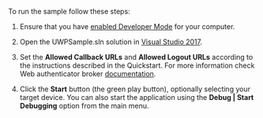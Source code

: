 
To run the sample follow these steps:

1) Ensure that you have [enabled Developer Mode](https://docs.microsoft.com/en-us/windows/uwp/get-started/enable-your-device-for-development) for your computer.

2) Open the UWPSample.sln solution in [Visual Studio 2017](https://www.visualstudio.com/vs/).

3) Set the **Allowed Callback URLs** and **Allowed Logout URLs** according to the instructions described in the Quickstart. For more information check Web authenticator broker [documentation](https://docs.microsoft.com/en-us/windows/uwp/security/web-authentication-broker#connecting-with-single-sign-on-sso).

4) Click the **Start** button (the green play button), optionally selecting your target device. You can also start the application using the **Debug | Start Debugging** option from the main menu.

